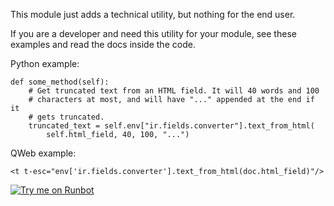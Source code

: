 This module just adds a technical utility, but nothing for the end user.

If you are a developer and need this utility for your module, see these
examples and read the docs inside the code.

Python example:

    def some_method(self):
        # Get truncated text from an HTML field. It will 40 words and 100
        # characters at most, and will have "..." appended at the end if it
        # gets truncated.
        truncated_text = self.env["ir.fields.converter"].text_from_html(
            self.html_field, 40, 100, "...")

QWeb example:

    <t t-esc="env['ir.fields.converter'].text_from_html(doc.html_field)"/>

[![Try me on Runbot](https://odoo-community.org/website/image/ir.attachment/5784_f2813bd/datas)](https://runbot.odoo-community.org/runbot/149/11.0)
